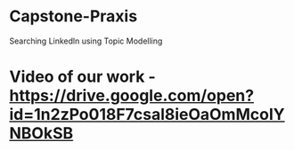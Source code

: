 # Capstone-Praxis
Searching Linkedln using Topic Modelling
# Video of our work - https://drive.google.com/open?id=1n2zPo018F7csal8ieOaOmMcoIYNBOkSB
